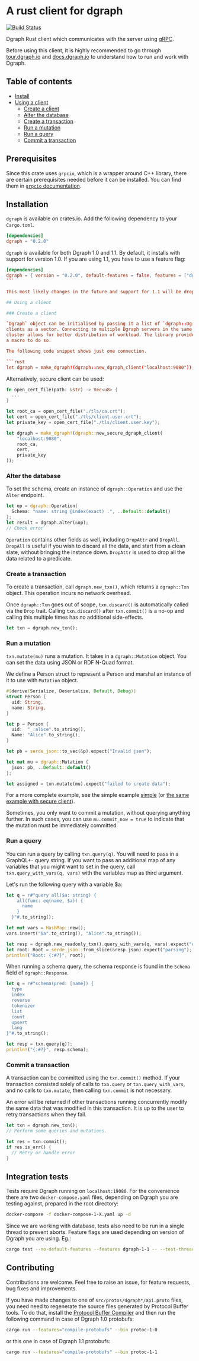 # A rust client for dgraph

[![Build Status](https://travis-ci.org/Swoorup/dgraph-rs.svg?branch=master)](https://travis-ci.org/Swoorup/dgraph-rs)

Dgraph Rust client which communicates with the server using
[gRPC](https://grpc.io/).

Before using this client, it is highly recommended to go through
[tour.dgraph.io] and [docs.dgraph.io] to understand how to run and work
with Dgraph.

[docs.dgraph.io]: https://docs.dgraph.io
[tour.dgraph.io]: https://tour.dgraph.io

## Table of contents

- [Install](#install)
- [Using a client](#using-a-client)
  - [Create a client](#create-a-client)
  - [Alter the database](#alter-the-database)
  - [Create a transaction](#create-a-transaction)
  - [Run a mutation](#run-a-mutation)
  - [Run a query](#run-a-query)
  - [Commit a transaction](#commit-a-transaction)

## Prerequisites

Since this crate uses `grpcio`, which is a wrapper around C++ library, there are
certain prerequisites needed before it can be installed. You can find them in
[`grpcio` documentation](https://github.com/pingcap/grpc-rs#prerequisites).

## Installation

`dgraph` is available on crates.io. Add the following dependency to your
`Cargo.toml`.

```toml
[dependencies]
dgraph = "0.2.0"
```

`dgraph` is available for both Dgraph 1.0 and 1.1. By default, it installs
with support for version 1.0. If you are using 1.1, you have to use a feature
flag:

````toml
[dependencies]
dgraph = { version = "0.2.0", default-features = false, features = ["dgraph-1-1"]}
```

This most likely changes in the future and support for 1.1 will be dropped.

## Using a client

### Create a client

`Dgraph` object can be initialised by passing it a list of `dgraph::DgraphClient`
clients as a vector. Connecting to multiple Dgraph servers in the same
cluster allows for better distribution of workload. The library provides
a macro to do so.

The following code snippet shows just one connection.

```rust
let dgraph = make_dgraph!(dgraph::new_dgraph_client("localhost:9080"));
````

Alternatively, secure client can be used:

```rust
fn open_cert_file(path: &str) -> Vec<u8> {
  ...
}

let root_ca = open_cert_file("./tls/ca.crt");
let cert = open_cert_file("./tls/client.user.crt");
let private_key = open_cert_file("./tls/client.user.key");

let dgraph = make_dgraph!(dgraph::new_secure_dgraph_client(
    "localhost:9080",
    root_ca,
    cert,
    private_key
));
```

### Alter the database

To set the schema, create an instance of `dgraph::Operation` and use the
`Alter` endpoint.

```rust
let op = dgraph::Operation{
  Schema: "name: string @index(exact) .", ..Default::default()
};
let result = dgraph.alter(&op);
// Check error
```

`Operation` contains other fields as well, including `DropAttr` and `DropAll`.
`DropAll` is useful if you wish to discard all the data, and start from a clean
slate, without bringing the instance down. `DropAttr` is used to drop all the data
related to a predicate.

### Create a transaction

To create a transaction, call `dgraph.new_txn()`, which returns a `dgraph::Txn` object. This
operation incurs no network overhead.

Once `dgraph::Txn` goes out of scope, `txn.discard()` is automatically called via the `Drop` trait.
Calling `txn.discard()` after `txn.commit()` is a no-op and calling this multiple
times has no additional side-effects.

```rust
let txn = dgraph.new_txn();
```

### Run a mutation

`txn.mutate(mu)` runs a mutation. It takes in a `dgraph::Mutation`
object. You can set the data using JSON or RDF N-Quad format.

We define a Person struct to represent a Person and marshal an instance of it to use with `Mutation`
object.

```rust
#[derive(Serialize, Deserialize, Default, Debug)]
struct Person {
  uid: String,
  name: String,
}

let p = Person {
  uid:  "_:alice".to_string(),
  Name: "Alice".to_string(),
}

let pb = serde_json::to_vec(&p).expect("Invalid json");

let mut mu = dgraph::Mutation {
  json: pb, ..Default::default()
};

let assigned = txn.mutate(mu).expect("failed to create data");
```

For a more complete example, see the simple example [simple](https://github.com/Swoorup/dgraph-rs/blob/master/examples/simple/main.rs) (or [the same example with secure client](https://github.com/Swoorup/dgraph-rs/blob/master/examples/tls/main.rs)).

Sometimes, you only want to commit a mutation, without querying anything further.
In such cases, you can use `mu.commit_now = true` to indicate that the
mutation must be immediately committed.

### Run a query

You can run a query by calling `txn.query(q)`. You will need to pass in a GraphQL+- query string. If
you want to pass an additional map of any variables that you might want to set in the query, call
`txn.query_with_vars(q, vars)` with the variables map as third argument.

Let's run the following query with a variable \$a:

```rust
let q = r#"query all($a: string) {
    all(func: eq(name, $a)) {
      name
    }
  }"#.to_string();

let mut vars = HashMap::new();
vars.insert("$a".to_string(), "Alice".to_string());

let resp = dgraph.new_readonly_txn().query_with_vars(q, vars).expect("query");
let root: Root = serde_json::from_slice(&resp.json).expect("parsing");
println!("Root: {:#?}", root);
```

When running a schema query, the schema response is found in the `Schema` field of `dgraph::Response`.

```rust
let q = r#"schema(pred: [name]) {
  type
  index
  reverse
  tokenizer
  list
  count
  upsert
  lang
}"#.to_string();

let resp = txn.query(q)?;
println!("{:#?}", resp.schema);
```

### Commit a transaction

A transaction can be committed using the `txn.commit()` method. If your transaction
consisted solely of calls to `txn.query` or `txn.query_with_vars`, and no calls to
`txn.mutate`, then calling `txn.commit` is not necessary.

An error will be returned if other transactions running concurrently modify the same
data that was modified in this transaction. It is up to the user to retry
transactions when they fail.

```rust
let txn = dgraph.new_txn();
// Perform some queries and mutations.

let res = txn.commit();
if res.is_err() {
  // Retry or handle error
}
```

## Integration tests

Tests require Dgraph running on `localhost:19080`. For the convenience there
are two `docker-compose.yaml` files, depending on Dgraph you are testing
against, prepared in the root directory:

```bash
docker-compose -f docker-compose-1-X.yaml up -d
```

Since we are working with database, tests also need to be run in a single
thread to prevent aborts. Feature flags are used depending on version of
Dgraph you are using. Eg.:

```bash
cargo test --no-default-features --features dgraph-1-1 -- --test-threads=1
```

## Contributing

Contributions are welcome. Feel free to raise an issue, for feature requests, bug fixes and improvements.

If you have made changes to one of `src/protos/dgraph*/api.proto` files, you
need need to regenerate the source files generated by Protocol Buffer tools.
To do that, install the [Protocol Buffer Compiler](https://github.com/protocolbuffers/protobuf#readme)
and then run the following command in case of Dgraph 1.0 protobufs:

```bash
cargo run --features="compile-protobufs" --bin protoc-1-0
```

or this one in case of Dgraph 1.1 protobufs:

```bash
cargo run --features="compile-protobufs" --bin protoc-1-1
```
